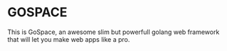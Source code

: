 # GOSPACE
This is GoSpace, an awesome slim but powerfull golang web framework that will let you
make web apps like a pro.